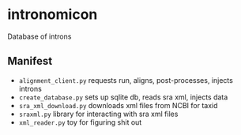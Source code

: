 intronomicon
============

Database of introns

## Manifest ##

- `alignment_client.py` requests run, aligns, post-processes, injects introns
- `create_database.py` sets up sqlite db, reads sra xml, injects data
- `sra_xml_download.py` downloads xml files from NCBI for taxid
- `sraxml.py` library for interacting with sra xml files
- `xml_reader.py` toy for figuring shit out

